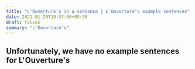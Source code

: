 ```yaml
---
title: "L'Ouverture's in a sentence | L'Ouverture's example sentences"
date: 2021-01-20T19:57:50+05:30
draft: falses
summary: "L'Ouverture's"
---
```

## Unfortunately, we have no example sentences for L'Ouverture's                 
